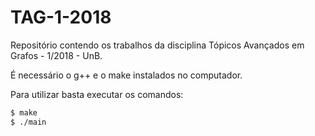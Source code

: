 # TAG-1-2018

Repositório contendo os trabalhos da disciplina Tópicos Avançados em Grafos - 1/2018 - UnB.

É necessário o g++ e o make instalados no computador.

Para utilizar basta executar os comandos:

```bash
$ make
$ ./main
```
